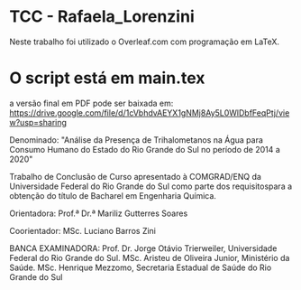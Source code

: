 # TCC - Rafaela_Lorenzini
Neste trabalho foi utilizado o Overleaf.com com programação em LaTeX.

# O script está em main.tex

a versão final em PDF pode ser baixada em: https://drive.google.com/file/d/1cVbhdvAEYX1gNMj8Ay5L0WlDbfFeqPtj/view?usp=sharing

Denominado:
"Análise da Presença de Trihalometanos na Água para Consumo Humano do Estado do Rio Grande do Sul no período de 2014 a 2020"

Trabalho de Conclusão de Curso apresentado à COMGRAD/ENQ da Universidade Federal do Rio Grande do Sul como parte dos requisitospara a obtenção do título de Bacharel em Engenharia Química.

Orientadora: Prof.ª Dr.ª Mariliz Gutterres Soares

Coorientador: MSc. Luciano Barros Zini

BANCA EXAMINADORA:
Prof. Dr. Jorge Otávio Trierweiler, Universidade Federal do Rio Grande do Sul.
MSc. Aristeu de Oliveira Junior, Ministério da Saúde.
MSc. Henrique Mezzomo, Secretaria Estadual de Saúde do Rio Grande do Sul
